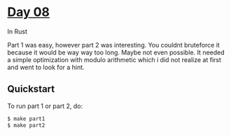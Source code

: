 # [Day 08](https://adventofcode.com/2023/day/8)
In Rust

Part 1 was easy, however part 2 was interesting. You couldnt bruteforce it because it would be way
way too long. Maybe not even possible. It needed a simple optimization with modulo arithmetic which
i did not realize at first and went to look for a hint.

## Quickstart
To run part 1 or part 2, do:
```sh
$ make part1
$ make part2
```
